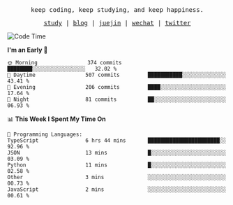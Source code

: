 <p align="center">
  <samp>
    <span>keep coding, keep studying, and keep happiness.</span>
  </samp>
</p>

<p align="center">
  <samp>
    <a href="https://github.com/ouduidui/fe-study">study</a> |
    <a href="https://deweyou.me">blog</a>  |
    <a href="https://juejin.cn/user/4309700183594366">juejin</a> |
    <a href="https://user-images.githubusercontent.com/54696834/165071004-6509e3f2-90c3-448c-9d92-3da42b0c2021.jpeg">wechat</a> |
    <a href="https://twitter.com/ouduidui">twitter</a>
  </samp>
</p>

<!--START_SECTION:waka-->
![Code Time](http://img.shields.io/badge/Code%20Time-3%2C681%20hrs%2029%20mins-blue)

**I'm an Early 🐤** 

```text
🌞 Morning                374 commits         ████████░░░░░░░░░░░░░░░░░   32.02 % 
🌆 Daytime                507 commits         ███████████░░░░░░░░░░░░░░   43.41 % 
🌃 Evening                206 commits         ████░░░░░░░░░░░░░░░░░░░░░   17.64 % 
🌙 Night                  81 commits          ██░░░░░░░░░░░░░░░░░░░░░░░   06.93 % 
```


📊 **This Week I Spent My Time On** 

```text
💬 Programming Languages: 
TypeScript               6 hrs 44 mins       ███████████████████████░░   92.96 % 
JSON                     13 mins             █░░░░░░░░░░░░░░░░░░░░░░░░   03.09 % 
Python                   11 mins             █░░░░░░░░░░░░░░░░░░░░░░░░   02.58 % 
Other                    3 mins              ░░░░░░░░░░░░░░░░░░░░░░░░░   00.73 % 
JavaScript               2 mins              ░░░░░░░░░░░░░░░░░░░░░░░░░   00.61 % 
```


<!--END_SECTION:waka-->
